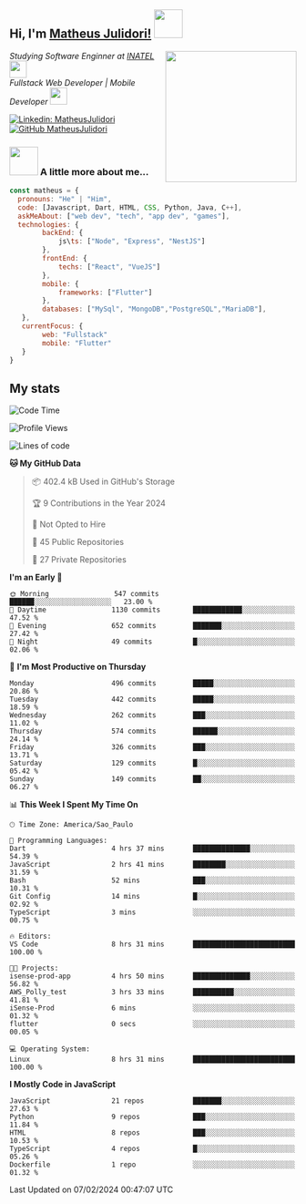 <h2> Hi, I'm <a href="https://matheusjulidori.github.io" target="_blank">Matheus Julidori!</a> <img src="https://media.giphy.com/media/12oufCB0MyZ1Go/giphy.gif" width="50"></h2>
<img align='right' src="https://media.giphy.com/media/3oKIPnAiaMCws8nOsE/giphy.gif" width="230" height="auto">
<p><em>Studying Software Enginner at <a href="http://www.inatel.br" target="_blank">INATEL</a><img src="https://media.giphy.com/media/fYSnHlufseco8Fh93Z/giphy.gif" width="30"></br>
  Fullstack Web Developer | Mobile Developer <img src="https://media.giphy.com/media/WUlplcMpOCEmTGBtBW/giphy.gif" width="30">
</em></p>

[![Linkedin: MatheusJulidori](https://img.shields.io/badge/-MatheusJulidori-blue?style=flat-square&logo=Linkedin&logoColor=white&link=https://www.linkedin.com/in/MatheusJulidori/)](https://www.linkedin.com/in/MatheusJulidori/)
[![GitHub MatheusJulidori](https://img.shields.io/github/followers/matheusjulidori?label=follow&style=social)](https://github.com/MatheusJulidori)


### <img src="https://media.giphy.com/media/VgCDAzcKvsR6OM0uWg/giphy.gif" width="50"> A little more about me...  

```javascript
const matheus = {
  pronouns: "He" | "Him",
  code: [Javascript, Dart, HTML, CSS, Python, Java, C++],
  askMeAbout: ["web dev", "tech", "app dev", "games"],
  technologies: {
        backEnd: {
            js\ts: ["Node", "Express", "NestJS"]
        },
        frontEnd: {
            techs: ["React", "VueJS"]
        },
        mobile: {
            frameworks: ["Flutter"]
        },
        databases: ["MySql", "MongoDB","PostgreSQL","MariaDB"],
   },
   currentFocus: {
        web: "Fullstack"
        mobile: "Flutter"
   }
}
```
<h2>My stats</h2>

<!--START_SECTION:waka-->
![Code Time](http://img.shields.io/badge/Code%20Time-450%20hrs%209%20mins-blue)

![Profile Views](http://img.shields.io/badge/Profile%20Views-0-blue)

![Lines of code](https://img.shields.io/badge/From%20Hello%20World%20I%27ve%20Written-7.1%20million%20lines%20of%20code-blue)

**🐱 My GitHub Data** 

> 📦 402.4 kB Used in GitHub's Storage 
 > 
> 🏆 9 Contributions in the Year 2024
 > 
> 🚫 Not Opted to Hire
 > 
> 📜 45 Public Repositories 
 > 
> 🔑 27 Private Repositories 
 > 
**I'm an Early 🐤** 

```text
🌞 Morning                547 commits         ██████░░░░░░░░░░░░░░░░░░░   23.00 % 
🌆 Daytime                1130 commits        ████████████░░░░░░░░░░░░░   47.52 % 
🌃 Evening                652 commits         ███████░░░░░░░░░░░░░░░░░░   27.42 % 
🌙 Night                  49 commits          █░░░░░░░░░░░░░░░░░░░░░░░░   02.06 % 
```
📅 **I'm Most Productive on Thursday** 

```text
Monday                   496 commits         █████░░░░░░░░░░░░░░░░░░░░   20.86 % 
Tuesday                  442 commits         █████░░░░░░░░░░░░░░░░░░░░   18.59 % 
Wednesday                262 commits         ███░░░░░░░░░░░░░░░░░░░░░░   11.02 % 
Thursday                 574 commits         ██████░░░░░░░░░░░░░░░░░░░   24.14 % 
Friday                   326 commits         ███░░░░░░░░░░░░░░░░░░░░░░   13.71 % 
Saturday                 129 commits         █░░░░░░░░░░░░░░░░░░░░░░░░   05.42 % 
Sunday                   149 commits         ██░░░░░░░░░░░░░░░░░░░░░░░   06.27 % 
```


📊 **This Week I Spent My Time On** 

```text
🕑︎ Time Zone: America/Sao_Paulo

💬 Programming Languages: 
Dart                     4 hrs 37 mins       ██████████████░░░░░░░░░░░   54.39 % 
JavaScript               2 hrs 41 mins       ████████░░░░░░░░░░░░░░░░░   31.59 % 
Bash                     52 mins             ███░░░░░░░░░░░░░░░░░░░░░░   10.31 % 
Git Config               14 mins             █░░░░░░░░░░░░░░░░░░░░░░░░   02.92 % 
TypeScript               3 mins              ░░░░░░░░░░░░░░░░░░░░░░░░░   00.75 % 

🔥 Editors: 
VS Code                  8 hrs 31 mins       █████████████████████████   100.00 % 

🐱‍💻 Projects: 
isense-prod-app          4 hrs 50 mins       ██████████████░░░░░░░░░░░   56.82 % 
AWS_Polly_test           3 hrs 33 mins       ██████████░░░░░░░░░░░░░░░   41.81 % 
iSense-Prod              6 mins              ░░░░░░░░░░░░░░░░░░░░░░░░░   01.32 % 
flutter                  0 secs              ░░░░░░░░░░░░░░░░░░░░░░░░░   00.05 % 

💻 Operating System: 
Linux                    8 hrs 31 mins       █████████████████████████   100.00 % 
```

**I Mostly Code in JavaScript** 

```text
JavaScript               21 repos            ███████░░░░░░░░░░░░░░░░░░   27.63 % 
Python                   9 repos             ███░░░░░░░░░░░░░░░░░░░░░░   11.84 % 
HTML                     8 repos             ███░░░░░░░░░░░░░░░░░░░░░░   10.53 % 
TypeScript               4 repos             █░░░░░░░░░░░░░░░░░░░░░░░░   05.26 % 
Dockerfile               1 repo              ░░░░░░░░░░░░░░░░░░░░░░░░░   01.32 % 
```




 Last Updated on 07/02/2024 00:47:07 UTC
<!--END_SECTION:waka-->
